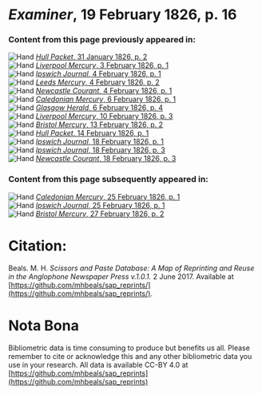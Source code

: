 # *Examiner*, 19 February 1826, p. 16  
  
### Content from this page previously appeared in:  
![Hand](http://scissorsandpaste.net/wp-content/uploads/2017/06/smallhandpointer.png) [*Hull Packet*, 31 January 1826, p. 2](https://mhbeals.github.io/sap_html/Hull-Packet/Hull-Packet-31-January-1826-p-2)  
![Hand](http://scissorsandpaste.net/wp-content/uploads/2017/06/smallhandpointer.png) [*Liverpool Mercury*, 3 February 1826, p. 1](https://mhbeals.github.io/sap_html/Liverpool-Mercury/Liverpool-Mercury-3-February-1826-p-1)  
![Hand](http://scissorsandpaste.net/wp-content/uploads/2017/06/smallhandpointer.png) [*Ipswich Journal*, 4 February 1826, p. 1](https://mhbeals.github.io/sap_html/Ipswich-Journal/Ipswich-Journal-4-February-1826-p-1)  
![Hand](http://scissorsandpaste.net/wp-content/uploads/2017/06/smallhandpointer.png) [*Leeds Mercury*, 4 February 1826, p. 2](https://mhbeals.github.io/sap_html/Leeds-Mercury/Leeds-Mercury-4-February-1826-p-2)  
![Hand](http://scissorsandpaste.net/wp-content/uploads/2017/06/smallhandpointer.png) [*Newcastle Courant*, 4 February 1826, p. 1](https://mhbeals.github.io/sap_html/Newcastle-Courant/Newcastle-Courant-4-February-1826-p-1)  
![Hand](http://scissorsandpaste.net/wp-content/uploads/2017/06/smallhandpointer.png) [*Caledonian Mercury*, 6 February 1826, p. 1](https://mhbeals.github.io/sap_html/Caledonian-Mercury/Caledonian-Mercury-6-February-1826-p-1)  
![Hand](http://scissorsandpaste.net/wp-content/uploads/2017/06/smallhandpointer.png) [*Glasgow Herald*, 6 February 1826, p. 4](https://mhbeals.github.io/sap_html/Glasgow-Herald/Glasgow-Herald-6-February-1826-p-4)  
![Hand](http://scissorsandpaste.net/wp-content/uploads/2017/06/smallhandpointer.png) [*Liverpool Mercury*, 10 February 1826, p. 3](https://mhbeals.github.io/sap_html/Liverpool-Mercury/Liverpool-Mercury-10-February-1826-p-3)  
![Hand](http://scissorsandpaste.net/wp-content/uploads/2017/06/smallhandpointer.png) [*Bristol Mercury*, 13 February 1826, p. 2](https://mhbeals.github.io/sap_html/Bristol-Mercury/Bristol-Mercury-13-February-1826-p-2)  
![Hand](http://scissorsandpaste.net/wp-content/uploads/2017/06/smallhandpointer.png) [*Hull Packet*, 14 February 1826, p. 1](https://mhbeals.github.io/sap_html/Hull-Packet/Hull-Packet-14-February-1826-p-1)  
![Hand](http://scissorsandpaste.net/wp-content/uploads/2017/06/smallhandpointer.png) [*Ipswich Journal*, 18 February 1826, p. 1](https://mhbeals.github.io/sap_html/Ipswich-Journal/Ipswich-Journal-18-February-1826-p-1)  
![Hand](http://scissorsandpaste.net/wp-content/uploads/2017/06/smallhandpointer.png) [*Ipswich Journal*, 18 February 1826, p. 3](https://mhbeals.github.io/sap_html/Ipswich-Journal/Ipswich-Journal-18-February-1826-p-3)  
![Hand](http://scissorsandpaste.net/wp-content/uploads/2017/06/smallhandpointer.png) [*Newcastle Courant*, 18 February 1826, p. 3](https://mhbeals.github.io/sap_html/Newcastle-Courant/Newcastle-Courant-18-February-1826-p-3)  
  
### Content from this page subsequently appeared in:  
![Hand](http://scissorsandpaste.net/wp-content/uploads/2017/06/smallhandpointer.png) [*Caledonian Mercury*, 25 February 1826, p. 1](https://mhbeals.github.io/sap_html/Caledonian-Mercury/Caledonian-Mercury-25-February-1826-p-1)  
![Hand](http://scissorsandpaste.net/wp-content/uploads/2017/06/smallhandpointer.png) [*Ipswich Journal*, 25 February 1826, p. 1](https://mhbeals.github.io/sap_html/Ipswich-Journal/Ipswich-Journal-25-February-1826-p-1)  
![Hand](http://scissorsandpaste.net/wp-content/uploads/2017/06/smallhandpointer.png) [*Bristol Mercury*, 27 February 1826, p. 2](https://mhbeals.github.io/sap_html/Bristol-Mercury/Bristol-Mercury-27-February-1826-p-2)  


# Citation: 

Beals. M. H. *Scissors and Paste Database: A Map of Reprinting and Reuse in the Anglophone Newspaper Press v.1.0.1.* 2 June 2017. Available at [https://github.com/mhbeals/sap_reprints/](https://github.com/mhbeals/sap_reprints/). 

# Nota Bona

Bibliometric data is time consuming to produce but benefits us all. Please remember to cite or acknowledge this and any other bibliometric data you use in your research. All data is available CC-BY 4.0 at [https://github.com/mhbeals/sap_reprints](https://github.com/mhbeals/sap_reprints)